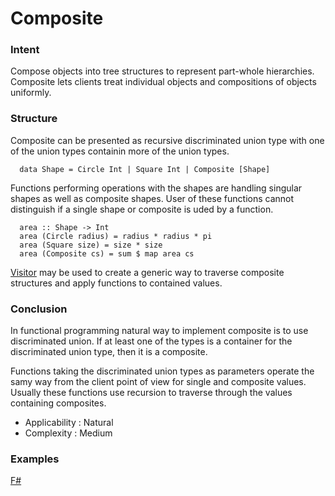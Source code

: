 # Composite


### Intent

Compose objects into tree structures to represent part-whole hierarchies. Composite lets clients treat individual objects and compositions of objects uniformly.


### Structure

Composite can be presented as recursive discriminated union type with one of the union types containin more of the union types.

~~~~
  data Shape = Circle Int | Square Int | Composite [Shape]
~~~~

Functions performing operations with the shapes are handling singular shapes as well as composite shapes. User of these functions cannot distinguish if a single shape or composite is uded by a function.

~~~~
  area :: Shape -> Int
  area (Circle radius) = radius * radius * pi
  area (Square size) = size * size
  area (Composite cs) = sum $ map area cs
~~~~

[Visitor](../visitor/README.md) may be used to create a generic way to traverse composite structures and apply functions to contained values.


### Conclusion

In functional programming natural way to implement composite is to use discriminated union. If at least one of the types is a container for the discriminated union type, then it is a composite.

Functions taking the discriminated union types as parameters operate the samy way from the client point of view for single and composite values. Usually these functions use recursion to traverse through the values containing composites.

- Applicability : Natural
- Complexity : Medium


### Examples

[F#](composite.fsx)
